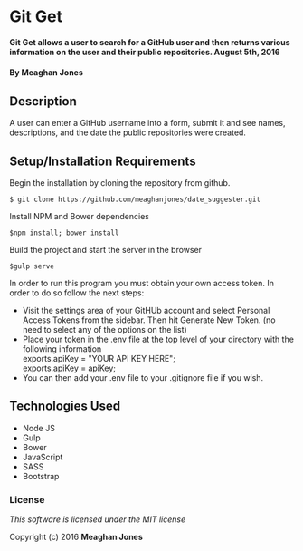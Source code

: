 # Git Get

#### Git Get allows a user to search for a GitHub user and then returns various information on the user and their public repositories. August 5th, 2016

#### By **Meaghan Jones**

## Description
A user can enter a GitHub username into a form, submit it and see names, descriptions, and the date the public repositories were created.


## Setup/Installation Requirements
Begin the installation by cloning the repository from github.
```
$ git clone https://github.com/meaghanjones/date_suggester.git
```
Install NPM and Bower dependencies
```
$npm install; bower install
```
Build the project and start the server in the browser
```
$gulp serve
```

In order to run this program you must obtain your own access token. In order to do so follow the next steps:
* Visit the settings area of your GitHUb account and select Personal Access Tokens from the sidebar. Then hit Generate New Token. (no need to select any of the options on the list)
* Place your token in the .env file at the top level of your directory with the following information<br>exports.apiKey = "YOUR API KEY HERE";<br>exports.apiKey = apiKey;
* You can then add your .env file to your .gitignore file if you wish.



## Technologies Used

* Node JS
* Gulp
* Bower
* JavaScript
* SASS
* Bootstrap


### License

*This software is licensed under the MIT license*

Copyright (c) 2016 **Meaghan Jones**
